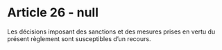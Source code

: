 # Article 26 - null


Les décisions imposant des sanctions et des mesures prises en vertu du présent règlement sont susceptibles d’un recours.
